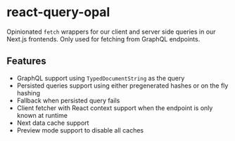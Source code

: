 # react-query-opal

Opinionated `fetch` wrappers for our client and server side queries in our Next.js frontends.
Only used for fetching from GraphQL endpoints.

## Features

- GraphQL support using `TypedDocumentString` as the query
- Persisted queries support using either pregenerated hashes or on the fly hashing
- Fallback when persisted query fails
- Client fetcher with React context support when the endpoint is only known at runtime
- Next data cache support
- Preview mode support to disable all caches

